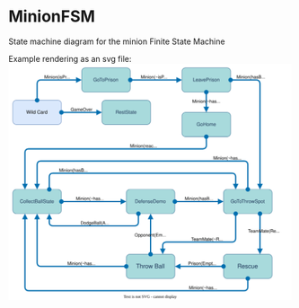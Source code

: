 # MinionFSM
State machine diagram for the minion Finite State Machine

Example rendering as an svg file:  
![Minion Finite State Machine](https://github.com/gnodabb/MinionFSM/blob/main/MinionFSM.svg?raw=true)
